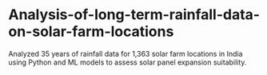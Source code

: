 # Analysis-of-long-term-rainfall-data-on-solar-farm-locations
Analyzed 35 years of rainfall data for 1,363 solar farm locations in India using Python and ML models to assess solar panel expansion suitability.
